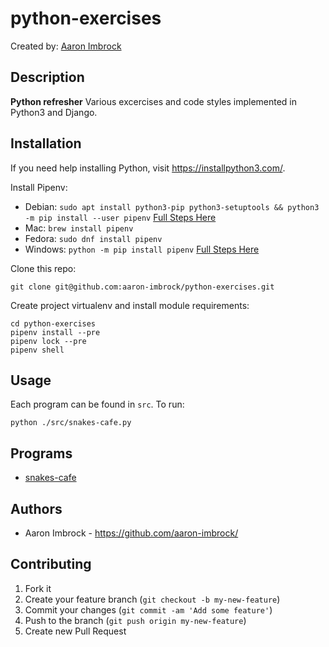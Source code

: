 # python-exercises

Created by: [Aaron Imbrock](https://www.linkedin.com/in/aaron-imbrock/)

## Description

**Python refresher** Various excercises and code styles implemented in Python3 and Django.

## Installation

If you need help installing Python, visit <https://installpython3.com/>.

Install Pipenv:

* Debian: `sudo apt install python3-pip python3-setuptools && python3 -m pip install --user pipenv` [Full Steps Here](https://phoikoi.io/2018/04/03/bootstrap-pipenv-debian.html)
* Mac: `brew install pipenv`
* Fedora: `sudo dnf install pipenv`
* Windows: `python -m pip install pipenv` [Full Steps Here](https://www.codingforentrepreneurs.com/blog/install-python-django-on-windows)

Clone this repo:

```console
git clone git@github.com:aaron-imbrock/python-exercises.git
```

Create project virtualenv and install module requirements:

```console
cd python-exercises
pipenv install --pre
pipenv lock --pre
pipenv shell
```

## Usage

Each program can be found in `src`. To run:

```console
python ./src/snakes-cafe.py
```

## Programs

* [snakes-cafe](https://github.com/aaron-imbrock/python-exercises/blob/snakes-cafe/src/snakes_cafe_README.md)

## Authors

* Aaron Imbrock - <https://github.com/aaron-imbrock/>

## Contributing

1. Fork it
2. Create your feature branch (`git checkout -b my-new-feature`)
3. Commit your changes (`git commit -am 'Add some feature'`)
4. Push to the branch (`git push origin my-new-feature`)
5. Create new Pull Request
